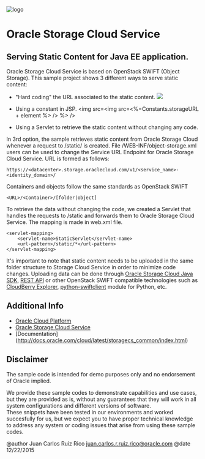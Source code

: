 ![logo](https://em2.storage.oraclecloud.com/v1/storagetrial5906-ieoracletrial87560/static/oracle-cloud-logo.png)

# Oracle Storage Cloud Service 

## Serving Static Content for Java EE application.

Oracle Storage Cloud Service is based on OpenStack SWIFT (Object Storage). 
This sample project shows 3 different ways to serve static content:

* "Hard coding" the URL associated to the static content.
    <img src=&quot;https://em2.storage.oraclecloud.com/v1/storagetrial5906-ieoracletrial87560/static/lion.png&quot; />

* Using a constant in JSP.
    <img src=&lt;img src=&lt;%=Constants.storageURL + element %&gt; /&gt; %> />

* Using a Servlet to retrieve the static content without changing any code.

In 3rd option, the sample retrieves static content from Oracle Storage Cloud whenever a request to /static/<content> is created.
File /WEB-INF/object-storage.xml users can be used to change the Service URL Endpoint for Oracle Storage Cloud Service. URL is formed as follows:

    https://<datacenter>.storage.oraclecloud.com/v1/<service_name>-<identity_domain>/

Containers and objects follow the same standards as OpenStack SWIFT

    <URL>/<Container>/[folder|object]

To retrieve the data without changing the code, we created a Servlet that handles the requests to /static and forwards them to Oracle Storage Cloud Service. The mapping is made in web.xml file.

    <servlet-mapping>
        <servlet-name>StaticServlet</servlet-name>
        <url-pattern>/static/*</url-pattern>
    </servlet-mapping>

It's important to note that static content needs to be uploaded in the same folder structure to Storage Cloud Service in order to minimize code changes.
Uploading data can be done through [Oracle Storage Cloud Java SDK](http://www.oracle.com/technetwork/topics/cloud/downloads/cloud-service-java-sdk-2121032.html), [REST API](http://docs.oracle.com/cloud/latest/storagecs_common/index.html) or other OpenStack SWIFT compatible technologies such as [CloudBerry Explorer](http://www.cloudberrylab.com/blog/how-to-use-cloudberry-explorer-with-oracle-cloud-storage/), [python-swiftclient](https://github.com/openstack/python-swiftclient) module for Python, etc.

## Additional Info
* [Oracle Cloud Platform](http://cloud.oracle.com/)
* [Oracle Storage Cloud Service](http://cloud.oracle.com/storage)
* [Documentation] (http://docs.oracle.com/cloud/latest/storagecs_common/index.html)

## Disclaimer

The sample code is intended for demo purposes only and no endorsement of Oracle implied. 

We provide these sample codes to demonstrate capabilities and use cases, but they are provided as is, without any guarantees that they will work in all system configurations and different versions of software.  
These snippets have been tested in our environments and worked succesfully for us, but we expect you to have proper technical knowledge to address any system or coding issues that arise from using these sample codes.

@author Juan Carlos Ruiz Rico <juan.carlos.r.ruiz.rico@oracle.com>
@date 12/22/2015